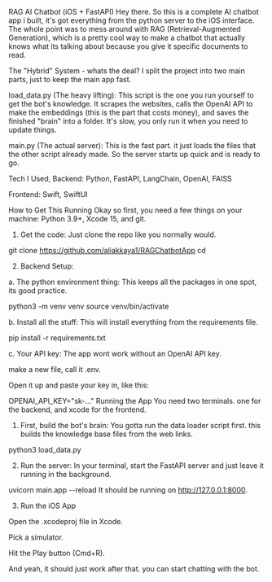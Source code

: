 RAG AI Chatbot (iOS + FastAPI)
Hey there. So this is a complete AI chatbot app i built, it's got everything from the python server to the iOS interface. The whole point was to mess around with RAG (Retrieval-Augmented Generation), which is a pretty cool way to make a chatbot that actually knows what its talking about because you give it specific documents to read.

The "Hybrid" System - whats the deal?
I split the project into two main parts, just to keep the main app fast.

load_data.py (The heavy lifting): This script is the one you run yourself to get the bot's knowledge. It scrapes the websites, calls the OpenAI API to make the embeddings (this is the part that costs money), and saves the finished "brain" into a folder. It's slow, you only run it when you need to update things.

main.py (The actual server): This is the fast part. it just loads the files that the other script already made. So the server starts up quick and is ready to go.

Tech I Used,
Backend: Python, FastAPI, LangChain, OpenAI, FAISS

Frontend: Swift, SwiftUI

How to Get This Running
Okay so first, you need a few things on your machine: Python 3.9+, Xcode 15, and git.

1. Get the code:
Just clone the repo like you normally would.

git clone <https://github.com/aliakkaya1/RAGChatbotApp>
cd <RAGChatbotApp>

2. Backend Setup:

a. The python environment thing:
This keeps all the packages in one spot, its good practice.

python3 -m venv venv
source venv/bin/activate

b. Install all the stuff:
This will install everything from the requirements file.

pip install -r requirements.txt

c. Your API key:
The app wont work without an OpenAI API key.

make a new file, call it .env.

Open it up and paste your key in, like this:

OPENAI_API_KEY="sk-..."
Running the App
You need two terminals. one for the backend, and xcode for the frontend.

1. First, build the bot's brain:
You gotta run the data loader script first. this builds the knowledge base files from the web links.

python3 load_data.py

2. Run the server:
In your terminal, start the FastAPI server and just leave it running in the background.


uvicorn main.app --reload
It should be running on http://127.0.0.1:8000.

3. Run the iOS App

Open the .xcodeproj file in Xcode.

Pick a simulator.

Hit the Play button (Cmd+R).

And yeah, it should just work after that. you can start chatting with the bot.